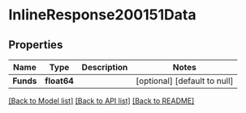 # InlineResponse200151Data

## Properties
Name | Type | Description | Notes
------------ | ------------- | ------------- | -------------
**Funds** | **float64** |  | [optional] [default to null]

[[Back to Model list]](../README.md#documentation-for-models) [[Back to API list]](../README.md#documentation-for-api-endpoints) [[Back to README]](../README.md)

